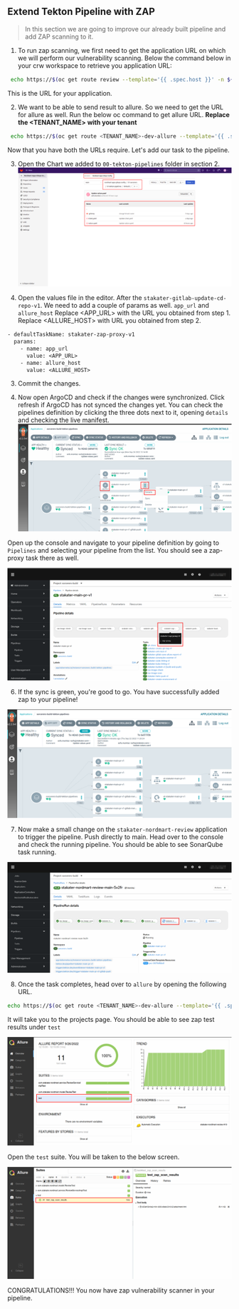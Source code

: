 ## Extend Tekton Pipeline with ZAP

> In this section we are going to improve our already built pipeline and add ZAP scanning to it.

1. To run zap scanning, we first need to get the application URL on which we will perform our vulnerability scanning.
    Below the command below in your crw workspace to retrieve you application URL:

```bash
 echo https://$(oc get route review --template='{{ .spec.host }}' -n ${TENANT_NAME}-dev)
```
This is the URL for your application. 

2. We want to be able to send result to allure. So we need to get the URL for allure as well. Run the below oc command to get allure URL.
**Replace the <TENANT_NAME> with your tenant**
```bash
 echo https://$(oc get route <TENANT_NAME>-dev-allure --template='{{ .spec.host }}' -n ${TENANT_NAME}-dev)
```
Now that you have both the URLs require. Let's add our task to the pipeline.

3. Open the Chart we added to `00-tekton-pipelines` folder in section 2.
   ![images/pipelines-Nordmart-apps-GitOps-config](images/pipelines-nordmart-apps-gitops-config.png)

2. Open the values file in the editor. After the `stakater-gitlab-update-cd-repo-v1`. We need to add a couple of params as well. `app_url` and `allure_host`
Replace <APP_URL> with the URL you obtained from step 1.
Replace <ALLURE_HOST> with URL you obtained from step 2.
```
- defaultTaskName: stakater-zap-proxy-v1
  params:
    - name: app_url
      value: <APP_URL>
    - name: allure_host
      value: <ALLURE_HOST>

```


3. Commit the changes.


5. Now open ArgoCD and check if the changes were synchronized. Click refresh if ArgoCD has not synced the changes yet.
   You can check the pipelines definition by clicking the three dots next to it, opening `details` and checking the live manifest.
![zap](./images/zap-argocd.png)

Open up the console and navigate to your pipeline definition by going to `Pipelines` and selecting your pipeline from the list. You should see a zap-proxy task there as well.

![OpenShift](./images/openshift-zap.png)


6. If the sync is green, you're good to go. You have successfully added zap to your pipeline!

![sonar](./images/sonar-argocd.png)

7. Now make a small change on the `stakater-nordmart-review` application to trigger the pipeline. Push directly to main. Head over to the console and check the running pipeline. You should be able to see SonarQube task running.

![zap-running](./images/zap-running.png)

8. Once the task completes, head over to `allure` by opening the following URL.

```bash
echo https://$(oc get route <TENANT_NAME>-dev-allure --template='{{ .spec.host }}' -n ${TENANT_NAME}-dev)/allure-docker-service/projects/stakater-nordmart-review/reports/latest/index.html

```
It will take you to the projects page. You should be able to see zap test results under `test`

![zap-allure](./images/zap-allure-1.png)

Open the `test` suite. You will be taken to the below screen.

![zap-allure](./images/zap-allure-2.png)

CONGRATULATIONS!!! You now have zap vulnerability scanner in your pipeline.

